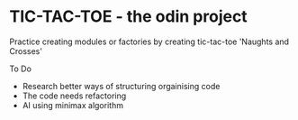 # TIC-TAC-TOE - the odin project

Practice creating modules or factories by creating tic-tac-toe 'Naughts and Crosses'

To Do 
- Research better ways of structuring orgainising code
- The code needs refactoring
- AI using minimax algorithm
